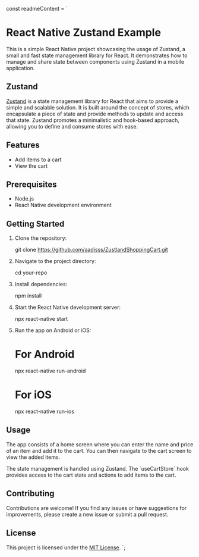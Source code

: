 const readmeContent = `
# React Native Zustand Example

This is a simple React Native project showcasing the usage of Zustand, a small and fast state management library for React. It demonstrates how to manage and share state between components using Zustand in a mobile application.

## Zustand

[Zustand](https://github.com/pmndrs/zustand) is a state management library for React that aims to provide a simple and scalable solution. It is built around the concept of stores, which encapsulate a piece of state and provide methods to update and access that state. Zustand promotes a minimalistic and hook-based approach, allowing you to define and consume stores with ease.

## Features

- Add items to a cart
- View the cart

## Prerequisites

- Node.js
- React Native development environment

## Getting Started

1. Clone the repository:

 
   git clone https://github.com/aadisss/ZustlandShoppingCart.git
  

2. Navigate to the project directory:

 
   cd your-repo
  

3. Install dependencies:

   
   npm install
   

4. Start the React Native development server:

   
   npx react-native start
   

5. Run the app on Android or iOS:

  
   # For Android
   npx react-native run-android

   # For iOS
   npx react-native run-ios
   

## Usage

The app consists of a home screen where you can enter the name and price of an item and add it to the cart. You can then navigate to the cart screen to view the added items.

The state management is handled using Zustand. The \`useCartStore\` hook provides access to the cart state and actions to add items to the cart.



## Contributing

Contributions are welcome! If you find any issues or have suggestions for improvements, please create a new issue or submit a pull request.

## License

This project is licensed under the [MIT License](LICENSE).
`;



